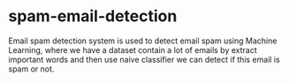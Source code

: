 # spam-email-detection
Email spam detection system is used to detect email spam using Machine Learning, where we have a dataset contain a lot of emails by extract important words and then use naive classifier we can detect if this email is spam or not.
